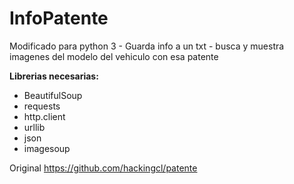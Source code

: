 # InfoPatente
Modificado para python 3 - Guarda info a un txt - busca y muestra imagenes del modelo del vehiculo con esa patente


**Librerias necesarias:**

- BeautifulSoup
- requests
- http.client
- urllib
- json
- imagesoup


Original
https://github.com/hackingcl/patente
